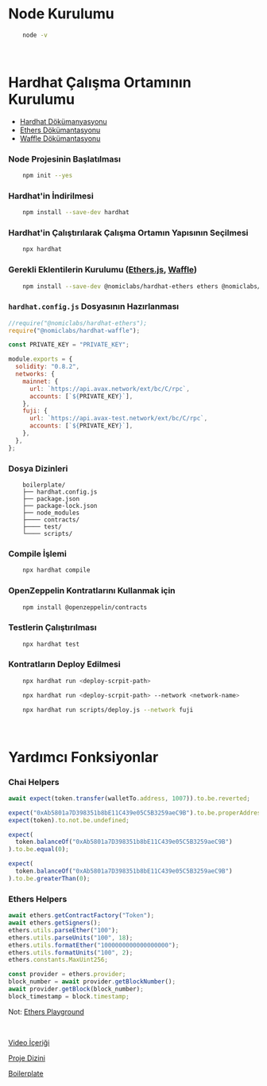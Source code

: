# Node Kurulumu

```bash
    node -v
```

<br/>

# Hardhat Çalışma Ortamının Kurulumu

- [Hardhat Dökümanyasyonu](https://hardhat.org/getting-started/)
- [Ethers Dökümantasyonu](https://docs.ethers.io/v5/)
- [Waffle Dökümantasyonu](https://ethereum-waffle.readthedocs.io/en/latest/index.html)

### Node Projesinin Başlatılması

```bash
    npm init --yes
```

### Hardhat'in İndirilmesi

```bash
    npm install --save-dev hardhat
```

### Hardhat'in Çalıştırılarak Çalışma Ortamın Yapısının Seçilmesi

```bash
    npx hardhat
```

### Gerekli Eklentilerin Kurulumu ([Ethers.js](https://docs.ethers.io/v5/), [Waffle](https://ethereum-waffle.readthedocs.io/en/latest/index.html))

```bash
    npm install --save-dev @nomiclabs/hardhat-ethers ethers @nomiclabs/hardhat-waffle ethereum-waffle chai

```

### `hardhat.config.js` Dosyasının Hazırlanması

```javascript
//require("@nomiclabs/hardhat-ethers");
require("@nomiclabs/hardhat-waffle");

const PRIVATE_KEY = "PRIVATE_KEY";

module.exports = {
  solidity: "0.8.2",
  networks: {
    mainnet: {
      url: `https://api.avax.network/ext/bc/C/rpc`,
      accounts: [`${PRIVATE_KEY}`],
    },
    fuji: {
      url: `https://api.avax-test.network/ext/bc/C/rpc`,
      accounts: [`${PRIVATE_KEY}`],
    },
  },
};
```

### Dosya Dizinleri

```
    boilerplate/
    ├── hardhat.config.js
    ├── package.json
    ├── package-lock.json
    ├── node_modules
    ├──── contracts/
    ├──── test/
    └──── scripts/

```

### Compile İşlemi

```bash
    npx hardhat compile
```

### OpenZeppelin Kontratlarını Kullanmak için

```bash
    npm install @openzeppelin/contracts
```

### Testlerin Çalıştırılması

```bash
    npx hardhat test
```

### Kontratların Deploy Edilmesi

```bash
    npx hardhat run <deploy-scrpit-path>

    npx hardhat run <deploy-scrpit-path> --network <network-name>

    npx hardhat run scripts/deploy.js --network fuji
```

<br/>

# Yardımcı Fonksiyonlar

### Chai Helpers

```javascript
await expect(token.transfer(walletTo.address, 1007)).to.be.reverted;

expect("0xAb5801a7D398351b8bE11C439e05C5B3259aeC9B").to.be.properAddress;
expect(token).to.not.be.undefined;

expect(
  token.balanceOf("0xAb5801a7D398351b8bE11C439e05C5B3259aeC9B")
).to.be.equal(0);

expect(
  token.balanceOf("0xAb5801a7D398351b8bE11C439e05C5B3259aeC9B")
).to.be.greaterThan(0);
```

### Ethers Helpers

```javascript
await ethers.getContractFactory("Token");
await ethers.getSigners();
ethers.utils.parseEther("100");
ethers.utils.parseUnits("100", 18);
ethers.utils.formatEther("1000000000000000000");
ethers.utils.formatUnits("100", 2);
ethers.constants.MaxUint256;

const provider = ethers.provider;
block_number = await provider.getBlockNumber();
await provider.getBlock(block_number);
block_timestamp = block.timestamp;
```

Not: [Ethers Playground](https://playground.ethers.org/)

<br/>

[Video İçeriği](https://www.youtube.com/watch?v=0stIYoi3KG8&list=PLby2HXktGwN4Cof_6a8YwlMrboX8-hs73&index=19&t=3018s)

[Proje Dizini](./lock-project)

[Boilerplate](./boilerplate)

